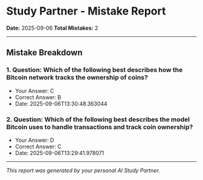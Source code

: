 
# Study Partner - Mistake Report

**Date:** 2025-09-06
**Total Mistakes:** 2

---

## Mistake Breakdown

### 1. Question: Which of the following best describes how the Bitcoin network tracks the ownership of coins?
- Your Answer: C
- Correct Answer: B
- Date: 2025-09-06T13:30:48.363044

### 2. Question: Which of the following best describes the model Bitcoin uses to handle transactions and track coin ownership?
- Your Answer: D
- Correct Answer: C
- Date: 2025-09-06T13:29:41.978071



---

_This report was generated by your personal AI Study Partner._
